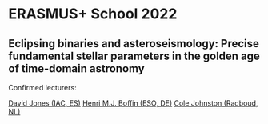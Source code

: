 # ERASMUS+ School 2022
## Eclipsing binaries and asteroseismology: Precise fundamental stellar parameters in the golden age of time-domain astronomy

Confirmed lecturers:

[David Jones (IAC, ES)](http://www.drdjones.net/)
[Henri M.J. Boffin (ESO, DE)](https://www.eso.org/~hboffin/)
[Cole Johnston (Radboud, NL)](https://stellarshenanigans.com/)
